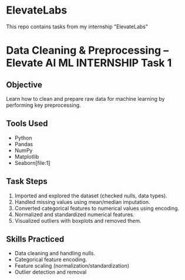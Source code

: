 # ElevateLabs
This repo contains tasks from my internship "ElevateLabs"

# Data Cleaning & Preprocessing – Elevate AI ML INTERNSHIP Task 1

## Objective
Learn how to clean and prepare raw data for machine learning by performing key preprocessing.

## Tools Used
- Python
- Pandas
- NumPy
- Matplotlib
- Seaborn[file:1]

## Task Steps
1. Imported and explored the dataset (checked nulls, data types).
2. Handled missing values using mean/median imputation.
3. Converted categorical features to numerical values using encoding.
4. Normalized and standardized numerical features.
5. Visualized outliers with boxplots and removed them.

## Skills Practiced
- Data cleaning and handling nulls.
- Categorical feature encoding.
- Feature scaling (normalization/standardization)
- Outlier detection and removal
